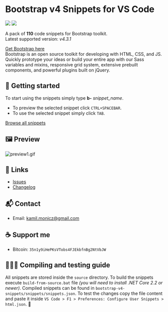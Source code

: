 # Bootstrap v4 Snippets for VS Code

![](https://img.shields.io/github/release/Zaczero/bootstrap-v4-snippets.svg)
![](https://img.shields.io/github/license/Zaczero/bootstrap-v4-snippets.svg)

A pack of **110** code snippets for Bootstrap toolkit.  
Latest supported version: *v4.3.1*

[Get Bootstrap here](https://getbootstrap.com/)  
Bootstrap is an open source toolkit for developing with HTML, CSS, and JS. Quickly prototype your ideas or build your entire app with our Sass variables and mixins, responsive grid system, extensive prebuilt components, and powerful plugins built on jQuery.

## 🏁 Getting started

To start using the snippets simply type **b-** *snippet_name*.

* To preview the selected snippet click `CTRL+SPACEBAR`.  
* To use the selected snippet simply click `TAB`.

[Browse all snippets](https://github.com/Zaczero/bootstrap-v4-snippets/blob/master/bootstrap-v4-snippets/snippets/snippets.json)

## 🖼️ Preview

![preview1.gif](https://i.imgur.com/gbRrW2r.gif)

## 🔗 Links

* [Issues](https://github.com/Zaczero/bootstrap-v4-snippets/issues)
* [Changelog](https://github.com/Zaczero/bootstrap-v4-snippets/blob/master/bootstrap-v4-snippets/CHANGELOG.md)

## 📬 Contact

* Email: [kamil.monicz@gmail.com](mailto:kamil.monicz@gmail.com)

## ☕ Support me

* Bitcoin: `35n1y9iHePKsVTobs4FJEkbfnBg2NtVbJW`

## 👨🏻‍💻 Compiling and testing guide

All snippets are stored inside the `source` directory.
To build the snippets execute `build-from-source.bat` file *(you will need to install .NET Core 2.2 or newer)*.
Compiled snippets can be found in `bootstrap-v4-snippets/snippets/snippets.json`.
To test the changes copy the file content and paste it inside `VS Code > F1 > Preferences: Configure User Snippets > html.json`. 🎉